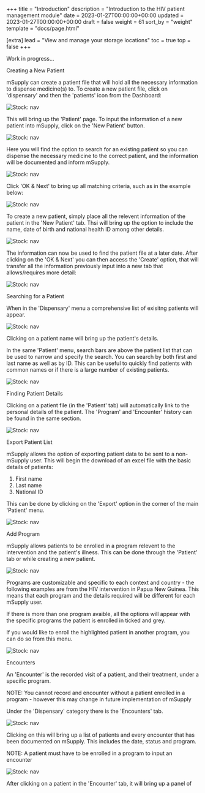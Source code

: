 +++
title = "Introduction"
description = "Introduction to the HIV patient management module"
date = 2023-01-27T00:00:00+00:00
updated = 2023-01-27T00:00:00+00:00
draft = false
weight = 61
sort_by = "weight"
template = "docs/page.html"

[extra]
lead = "View and manage your storage locations"
toc = true
top = false
+++

Work in progress...

Creating a New Patient 

mSupply can create a patient file that will hold all the necessary information to dispense medicine(s) to. To create a new patient file, click on 'dispensary' and then the 'patients' icon from the Dashboard:

![Stock: nav](/docs/module-hiv/images/Access_Patient.png)


This will bring up the 'Patient' page. To input the information of a new patient into mSupply, click on the 'New Patient' button. 

![Stock: nav](/docs/module-hiv/images/New_Patient.png)

Here you will find the option to search for an existing patient so you can dispense the necessary medicine to the correct patient, and the information will be documented and inform mSupply. 

![Stock: nav](/docs/module-hiv/images/Patient_Details.png)

Click 'OK & Next' to bring up all matching criteria, such as in the example below:

![Stock: nav](/docs/module-hiv/images/Matching_Patients.png)

To create a new patient, simply place all the relevent information of the patient in the 'New Patient' tab. Thsi will bring up the option to include the name, date of birth and national health ID among other details. 

![Stock: nav](/docs/module-hiv/images/Patient_Details.png)

The information can now be used to find the patient file at a later date. After clicking on the 'OK & Next' you can then access the 'Create' option, that will transfer all the information previously input into a new tab that allows/requires more detail:

![Stock: nav](/docs/module-hiv/images/Create_Patient.png)

Searching for a Patient 

When in the 'Dispensary' menu a comprehensive list of exisitng patients will appear. 

![Stock: nav](/docs/module-hiv/images/Search_Patient.png)

Clicking on a patient name will bring up the patient's details.

In the same 'Patient' menu, search bars are above the patient list that can be used to narrow and specify the search. You can search by both first and last name as well as by ID. This can be useful to quickly find patients with common names or if there is a large number of existing patients. 

![Stock: nav](/docs/module-hiv/images/Narrow_Search_Patient.png)

Finding Patient Details 

Clicking on a patient file (in the 'Patient' tab) will automatically link to the personal details of the patient. The 'Program' and 'Encounter' history can be found in the same section. 

![Stock: nav](/docs/module-hiv/images/Patient_Program_Details.png)

Export Patient List

mSupply allows the option of exporting patient data to be sent to a non-mSupply user. This will begin the download of an excel file with the basic details of patients:

1) First name
2) Last name
3) National ID

This can be done by clicking on the 'Export' option in the corner of the main 'Patient' menu. 

![Stock: nav](/docs/module-hiv/images/Export_Patients.png)

Add Program

mSupply allows patients to be enrolled in a program relevent to the intervention and the patient's illness. This can be done through the 'Patient' tab or while creating a new patient. 

![Stock: nav](/docs/module-hiv/images/Add_Program.png)

Programs are customizable and specific to each context and country - the following examples are from the HIV intervention in Papua New Guinea. This means that each program and the details required will be different for each mSupply user. 

If there is more than one program avaible, all the options will appear with the specific programs the patient is enrolled in ticked and grey. 

If you would like to enroll the highlighted patient in another program, you can do so from this menu.  

![Stock: nav](/docs/module-hiv/images/Program_Details.png)

Encounters

An 'Encounter' is the recorded visit of a patient, and their treatment, under a specific program.  

NOTE: You cannot record and encounter without a patient enrolled in a program - however this may change in future implementation of mSupply

Under the 'Dispensary' category there is the 'Encounters' tab. 

![Stock: nav](/docs/module-hiv/images/Encounters_Tab.png)

Clicking on this will bring up a list of patients and every encounter that has been documented on mSupply. This includes the date, status and program.

NOTE: A patient must have to be enrolled in a program to input an encounter 

![Stock: nav](/docs/module-hiv/images/Encounters_List.png)

After clicking on a patient in the 'Encounter' tab, it will bring up a panel of  

 


